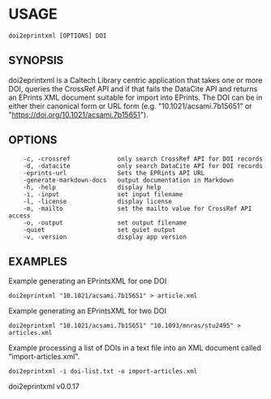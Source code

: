 
# USAGE

	doi2eprintxml [OPTIONS] DOI

## SYNOPSIS


doi2eprintxml is a Caltech Library centric application that
takes one or more DOI, queries the CrossRef API
and if that fails the DataCite API and returns an
EPrints XML document suitable for import into
EPrints. The DOI can be in either their canonical
form or URL form (e.g. "10.1021/acsami.7b15651" or
"https://doi.org/10.1021/acsami.7b15651").



## OPTIONS

```
    -c, -crossref             only search CrossRef API for DOI records
    -d, -datacite             only search DataCite API for DOI records
    -eprints-url              Sets the EPRints API URL
    -generate-markdown-docs   output documentation in Markdown
    -h, -help                 display help
    -i, -input                set input filename
    -l, -license              display license
    -m, -mailto               set the mailto value for CrossRef API access
    -o, -output               set output filename
    -quiet                    set quiet output
    -v, -version              display app version
```


## EXAMPLES


Example generating an EPrintsXML for one DOI

	doi2eprintxml "10.1021/acsami.7b15651" > article.xml

Example generating an EPrintsXML for two DOI

	doi2eprintxml "10.1021/acsami.7b15651" "10.1093/mnras/stu2495" > articles.xml

Example processing a list of DOIs in a text file into
an XML document called "import-articles.xml".

	doi2eprintxml -i doi-list.txt -o import-articles.xml


doi2eprintxml v0.0.17
